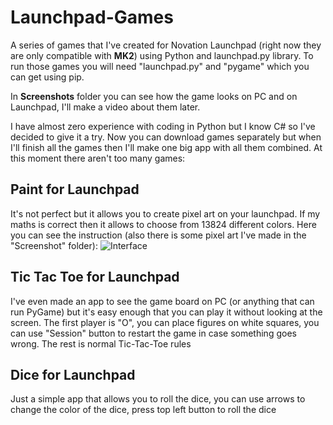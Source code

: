 # Launchpad-Games
A series of games that I've created for Novation Launchpad (right now they are only compatible with **MK2**) using Python and launchpad.py library.
To run those games you will need "launchpad.py" and "pygame" which you can get using pip.

In **Screenshots** folder you can see how the game looks on PC and on Launchpad, I'll make a video about them later.

I have almost zero experience with coding in Python but I know C# so I've decided to give it a try. Now you can download games separately but when I'll finish all the games then I'll make one big app with all them combined. At this moment there aren't too many games:

## Paint for Launchpad
It's not perfect but it allows you to create pixel art on your launchpad. If my maths is correct then it allows to choose from 13824 different colors. Here you can see the instruction (also there is some  pixel art I've made in the "Screenshot" folder):
![Interface](https://raw.githubusercontent.com/NiHuShu/Launchpad-Games/master/Screenshots/Paint/interface.png)
## Tic Tac Toe for Launchpad
I've even made an app to see the game board on PC (or anything that can run PyGame) but it's easy enough that you can play it without looking at the screen. The first player is "O", you can place figures on white squares, you can use "Session" button to restart the game in case something goes wrong. The rest is normal Tic-Tac-Toe rules

## Dice for Launchpad
Just a simple app that allows you to roll the dice, you can use arrows to change the color of the dice, press top left button to roll the dice
